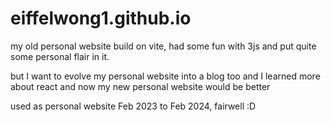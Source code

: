 # eiffelwong1.github.io

my old personal website build on vite, had some fun with 3js and put quite some personal flair in it.

but I want to evolve my personal website into a blog too and I learned more about react and now my new personal website would be better

used as personal website Feb 2023 to Feb 2024, fairwell :D
